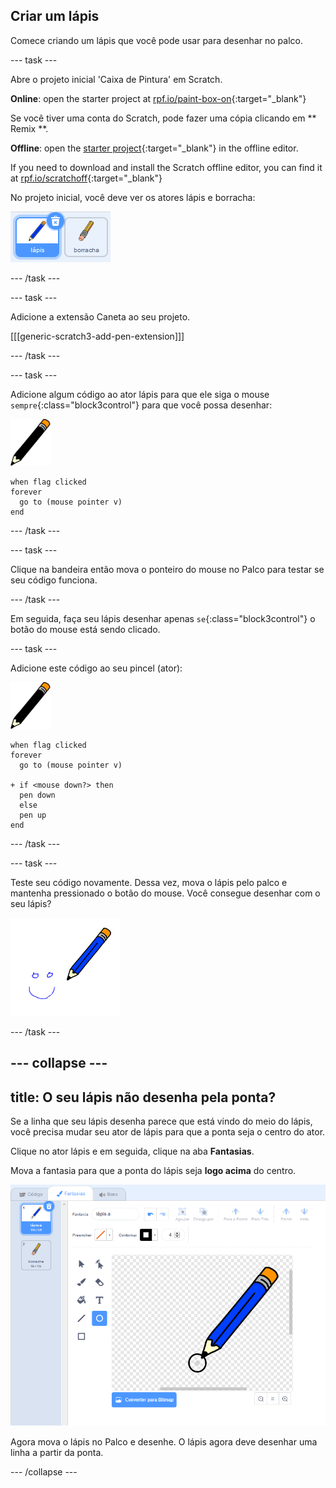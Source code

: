 ## Criar um lápis

Comece criando um lápis que você pode usar para desenhar no palco.

\--- task \---

Abre o projeto inicial 'Caixa de Pintura' em Scratch.

**Online**: open the starter project at [rpf.io/paint-box-on](https://rpf.io/paint-box-on){:target="_blank"}

Se você tiver uma conta do Scratch, pode fazer uma cópia clicando em ** Remix **.

**Offline**: open the [starter project](https://rpf.io/p/en/paint-box-go){:target="_blank"} in the offline editor.

If you need to download and install the Scratch offline editor, you can find it at [rpf.io/scratchoff](https://rpf.io/scratchoff){:target="_blank"}

No projeto inicial, você deve ver os atores lápis e borracha:

![captura de tela](images/paint-starter.png)

\--- /task \---

\--- task \---

Adicione a extensão Caneta ao seu projeto.

[[[generic-scratch3-add-pen-extension]]]

\--- /task \---

\--- task \---

Adicione algum código ao ator lápis para que ele siga o mouse `sempre`{:class="block3control"} para que você possa desenhar:

![lápis](images/pencil.png)

```blocks3
when flag clicked
forever
  go to (mouse pointer v)
end
```

\--- /task \---

\--- task \---

Clique na bandeira então mova o ponteiro do mouse no Palco para testar se seu código funciona.

\--- /task \---

Em seguida, faça seu lápis desenhar apenas `se`{:class="block3control"} o botão do mouse está sendo clicado.

\--- task \---

Adicione este código ao seu pincel (ator):

![lápis](images/pencil.png)

```blocks3
when flag clicked
forever
  go to (mouse pointer v)

+ if <mouse down?> then
  pen down
  else
  pen up
end
```

\--- /task \---

\--- task \---

Teste seu código novamente. Dessa vez, mova o lápis pelo palco e mantenha pressionado o botão do mouse. Você consegue desenhar com o seu lápis?

![captura de tela](images/paint-draw.png)

\--- /task \---

## \--- collapse \---

## title: O seu lápis não desenha pela ponta?

Se a linha que seu lápis desenha parece que está vindo do meio do lápis, você precisa mudar seu ator de lápis para que a ponta seja o centro do ator.

Clique no ator lápis e em seguida, clique na aba **Fantasias**.

Mova a fantasia para que a ponta do lápis seja **logo acima** do centro.

![Centro da fantasia](images/costume-center-annotated.png)

Agora mova o lápis no Palco e desenhe. O lápis agora deve desenhar uma linha a partir da ponta.

\--- /collapse \---